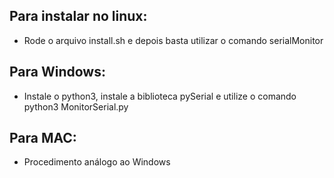 ## Para instalar no linux:
* Rode o arquivo install.sh e depois basta utilizar o comando serialMonitor <porta>
## Para Windows:
* Instale o python3, instale a biblioteca pySerial e utilize o comando python3 MonitorSerial.py <porta>
## Para MAC:
* Procedimento análogo ao Windows
